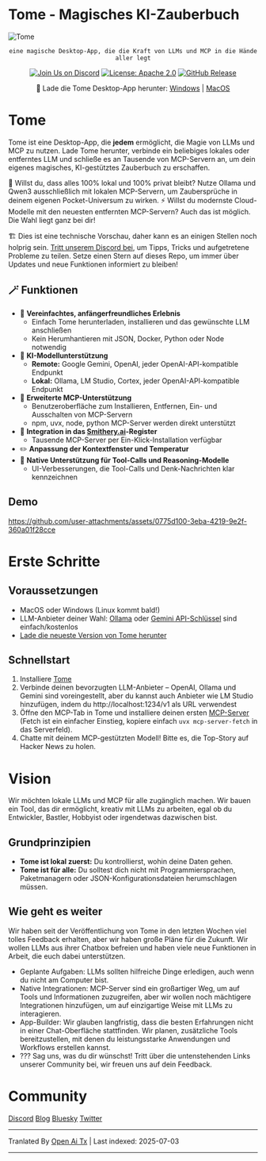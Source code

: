 # Tome - Magisches KI-Zauberbuch

<img src="https://raw.githubusercontent.com/runebookai/tome/main/static/images/repo-header.png" alt="Tome" />

<p align="center">
    <code>eine magische Desktop-App, die die Kraft von LLMs und MCP in die Hände aller legt</code>
</p>

<p align="center">
    <a href="https://discord.gg/9CH6us29YA" target="_blank"><img src="https://img.shields.io/discord/1365100902561742868?logo=discord&logoColor=fff&label=Join%20Us!&color=9D7CD8" alt="Join Us on Discord" /></a>
    <a href="https://opensource.org/licenses/Apache-2.0" target="_blank"><img src="https://img.shields.io/badge/License-Apache_2.0-blue.svg" alt="License: Apache 2.0" /></a>
    <a href="https://github.com/runebookai/tome/releases" target="_blank"><img src="https://img.shields.io/github/v/release/runebookai/tome" alt="GitHub Release" /></a>
</p>

<p align="center">
    🔮 Lade die Tome Desktop-App herunter: <a href="https://github.com/runebookai/tome/releases/download/0.6.0/Tome_0.6.0_x64-setup.exe">Windows</a> | <a href="https://github.com/runebookai/tome/releases/download/0.6.0/Tome_0.6.0_aarch64.dmg">MacOS</a>
</p>

# Tome

Tome ist eine Desktop-App, die **jedem** ermöglicht, die Magie von LLMs und MCP zu nutzen. Lade Tome herunter, verbinde ein beliebiges lokales oder entferntes LLM und schließe es an Tausende von MCP-Servern an, um dein eigenes magisches, KI-gestütztes Zauberbuch zu erschaffen.

🫥 Willst du, dass alles 100% lokal und 100% privat bleibt? Nutze Ollama und Qwen3 ausschließlich mit lokalen MCP-Servern, um Zaubersprüche in deinem eigenen Pocket-Universum zu wirken. ⚡ Willst du modernste Cloud-Modelle mit den neuesten entfernten MCP-Servern? Auch das ist möglich. Die Wahl liegt ganz bei dir!

🏗️ Dies ist eine technische Vorschau, daher kann es an einigen Stellen noch holprig sein. [Tritt unserem Discord bei](https://discord.gg/9CH6us29YA), um Tipps, Tricks und aufgetretene Probleme zu teilen. Setze einen Stern auf dieses Repo, um immer über Updates und neue Funktionen informiert zu bleiben!

## 🪄 Funktionen

- 🧙 **Vereinfachtes, anfängerfreundliches Erlebnis**
  - Einfach Tome herunterladen, installieren und das gewünschte LLM anschließen
  - Kein Herumhantieren mit JSON, Docker, Python oder Node notwendig
- 🤖 **KI-Modellunterstützung**
  - **Remote:** Google Gemini, OpenAI, jeder OpenAI-API-kompatible Endpunkt
  - **Lokal:** Ollama, LM Studio, Cortex, jeder OpenAI-API-kompatible Endpunkt
- 🔮 **Erweiterte MCP-Unterstützung**
  - Benutzeroberfläche zum Installieren, Entfernen, Ein- und Ausschalten von MCP-Servern
  - npm, uvx, node, python MCP-Server werden direkt unterstützt
- 🏪 **Integration in das [Smithery.ai](https://smithery.ai)-Register**
  - Tausende MCP-Server per Ein-Klick-Installation verfügbar
- ✏️ **Anpassung der Kontextfenster und Temperatur**
- 🧰 **Native Unterstützung für Tool-Calls und Reasoning-Modelle**
  - UI-Verbesserungen, die Tool-Calls und Denk-Nachrichten klar kennzeichnen

## Demo

https://github.com/user-attachments/assets/0775d100-3eba-4219-9e2f-360a01f28cce

# Erste Schritte

## Voraussetzungen

- MacOS oder Windows (Linux kommt bald!)
- LLM-Anbieter deiner Wahl: [Ollama](https://ollama.com/) oder [Gemini API-Schlüssel](https://aistudio.google.com/app/apikey) sind einfach/kostenlos
- [Lade die neueste Version von Tome herunter](https://github.com/runebookai/tome/releases)

## Schnellstart

1. Installiere [Tome](https://github.com/runebookai/tome/releases)
2. Verbinde deinen bevorzugten LLM-Anbieter – OpenAI, Ollama und Gemini sind voreingestellt, aber du kannst auch Anbieter wie LM Studio hinzufügen, indem du http://localhost:1234/v1 als URL verwendest
3. Öffne den MCP-Tab in Tome und installiere deinen ersten [MCP-Server](https://github.com/modelcontextprotocol/servers) (Fetch ist ein einfacher Einstieg, kopiere einfach `uvx mcp-server-fetch` in das Serverfeld).
4. Chatte mit deinem MCP-gestützten Modell! Bitte es, die Top-Story auf Hacker News zu holen.

# Vision

Wir möchten lokale LLMs und MCP für alle zugänglich machen. Wir bauen ein Tool, das dir ermöglicht, kreativ mit LLMs zu arbeiten, egal ob du Entwickler, Bastler, Hobbyist oder irgendetwas dazwischen bist.

## Grundprinzipien

- **Tome ist lokal zuerst:** Du kontrollierst, wohin deine Daten gehen.
- **Tome ist für alle:** Du solltest dich nicht mit Programmiersprachen, Paketmanagern oder JSON-Konfigurationsdateien herumschlagen müssen.

## Wie geht es weiter

Wir haben seit der Veröffentlichung von Tome in den letzten Wochen viel tolles Feedback erhalten, aber wir haben große Pläne für die Zukunft. Wir wollen LLMs aus ihrer Chatbox befreien und haben viele neue Funktionen in Arbeit, die euch dabei unterstützen.

- Geplante Aufgaben: LLMs sollten hilfreiche Dinge erledigen, auch wenn du nicht am Computer bist.
- Native Integrationen: MCP-Server sind ein großartiger Weg, um auf Tools und Informationen zuzugreifen, aber wir wollen noch mächtigere Integrationen hinzufügen, um auf einzigartige Weise mit LLMs zu interagieren.
- App-Builder: Wir glauben langfristig, dass die besten Erfahrungen nicht in einer Chat-Oberfläche stattfinden. Wir planen, zusätzliche Tools bereitzustellen, mit denen du leistungsstarke Anwendungen und Workflows erstellen kannst.
- ??? Sag uns, was du dir wünschst! Tritt über die untenstehenden Links unserer Community bei, wir freuen uns auf dein Feedback.

# Community

[Discord](https://discord.gg/9CH6us29YA) [Blog](https://blog.runebook.ai) [Bluesky](https://bsky.app/profile/gettome.app) [Twitter](https://twitter.com/get_tome) 


---

Tranlated By [Open Ai Tx](https://github.com/OpenAiTx/OpenAiTx) | Last indexed: 2025-07-03

---